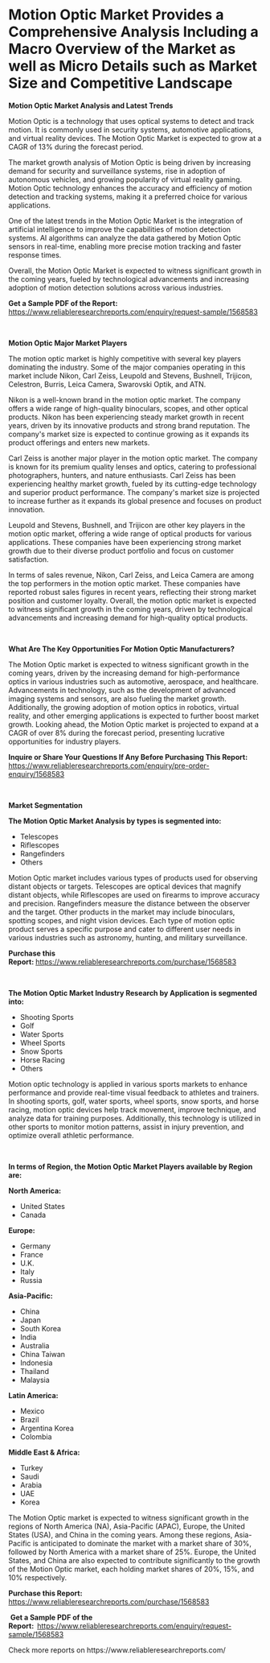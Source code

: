<p><h1>Motion Optic Market Provides a Comprehensive Analysis Including a Macro Overview of the Market as well as Micro Details such as Market Size and Competitive Landscape</h1></p><p><strong>Motion Optic Market Analysis and Latest Trends</strong></p>
<p><p>Motion Optic is a technology that uses optical systems to detect and track motion. It is commonly used in security systems, automotive applications, and virtual reality devices. The Motion Optic Market is expected to grow at a CAGR of 13% during the forecast period.</p><p>The market growth analysis of Motion Optic is being driven by increasing demand for security and surveillance systems, rise in adoption of autonomous vehicles, and growing popularity of virtual reality gaming. Motion Optic technology enhances the accuracy and efficiency of motion detection and tracking systems, making it a preferred choice for various applications.</p><p>One of the latest trends in the Motion Optic Market is the integration of artificial intelligence to improve the capabilities of motion detection systems. AI algorithms can analyze the data gathered by Motion Optic sensors in real-time, enabling more precise motion tracking and faster response times.</p><p>Overall, the Motion Optic Market is expected to witness significant growth in the coming years, fueled by technological advancements and increasing adoption of motion detection solutions across various industries.</p></p>
<p><strong>Get a Sample PDF of the Report:&nbsp;</strong> <a href="https://www.reliableresearchreports.com/enquiry/request-sample/1568583">https://www.reliableresearchreports.com/enquiry/request-sample/1568583</a></p>
<p>&nbsp;</p>
<p><strong>Motion Optic Major Market Players</strong></p>
<p><p>The motion optic market is highly competitive with several key players dominating the industry. Some of the major companies operating in this market include Nikon, Carl Zeiss, Leupold and Stevens, Bushnell, Trijicon, Celestron, Burris, Leica Camera, Swarovski Optik, and ATN.</p><p>Nikon is a well-known brand in the motion optic market. The company offers a wide range of high-quality binoculars, scopes, and other optical products. Nikon has been experiencing steady market growth in recent years, driven by its innovative products and strong brand reputation. The company's market size is expected to continue growing as it expands its product offerings and enters new markets.</p><p>Carl Zeiss is another major player in the motion optic market. The company is known for its premium quality lenses and optics, catering to professional photographers, hunters, and nature enthusiasts. Carl Zeiss has been experiencing healthy market growth, fueled by its cutting-edge technology and superior product performance. The company's market size is projected to increase further as it expands its global presence and focuses on product innovation.</p><p>Leupold and Stevens, Bushnell, and Trijicon are other key players in the motion optic market, offering a wide range of optical products for various applications. These companies have been experiencing strong market growth due to their diverse product portfolio and focus on customer satisfaction.</p><p>In terms of sales revenue, Nikon, Carl Zeiss, and Leica Camera are among the top performers in the motion optic market. These companies have reported robust sales figures in recent years, reflecting their strong market position and customer loyalty. Overall, the motion optic market is expected to witness significant growth in the coming years, driven by technological advancements and increasing demand for high-quality optical products.</p></p>
<p>&nbsp;</p>
<p><strong>What Are The Key Opportunities For Motion Optic Manufacturers?</strong></p>
<p><p>The Motion Optic market is expected to witness significant growth in the coming years, driven by the increasing demand for high-performance optics in various industries such as automotive, aerospace, and healthcare. Advancements in technology, such as the development of advanced imaging systems and sensors, are also fueling the market growth. Additionally, the growing adoption of motion optics in robotics, virtual reality, and other emerging applications is expected to further boost market growth. Looking ahead, the Motion Optic market is projected to expand at a CAGR of over 8% during the forecast period, presenting lucrative opportunities for industry players.</p></p>
<p><strong>Inquire or Share Your Questions If Any Before Purchasing This Report:</strong> <a href="https://www.reliableresearchreports.com/enquiry/pre-order-enquiry/1568583">https://www.reliableresearchreports.com/enquiry/pre-order-enquiry/1568583</a></p>
<p>&nbsp;</p>
<p><strong>Market Segmentation</strong></p>
<p><strong>The Motion Optic Market Analysis by types is segmented into:</strong></p>
<p><ul><li>Telescopes</li><li>Riflescopes</li><li>Rangefinders</li><li>Others</li></ul></p>
<p><p>Motion Optic market includes various types of products used for observing distant objects or targets. Telescopes are optical devices that magnify distant objects, while Riflescopes are used on firearms to improve accuracy and precision. Rangefinders measure the distance between the observer and the target. Other products in the market may include binoculars, spotting scopes, and night vision devices. Each type of motion optic product serves a specific purpose and cater to different user needs in various industries such as astronomy, hunting, and military surveillance.</p></p>
<p><strong>Purchase this Report:&nbsp;</strong><a href="https://www.reliableresearchreports.com/purchase/1568583">https://www.reliableresearchreports.com/purchase/1568583</a></p>
<p>&nbsp;</p>
<p><strong>The Motion Optic Market Industry Research by Application is segmented into:</strong></p>
<p><ul><li>Shooting Sports</li><li>Golf</li><li>Water Sports</li><li>Wheel Sports</li><li>Snow Sports</li><li>Horse Racing</li><li>Others</li></ul></p>
<p><p>Motion optic technology is applied in various sports markets to enhance performance and provide real-time visual feedback to athletes and trainers. In shooting sports, golf, water sports, wheel sports, snow sports, and horse racing, motion optic devices help track movement, improve technique, and analyze data for training purposes. Additionally, this technology is utilized in other sports to monitor motion patterns, assist in injury prevention, and optimize overall athletic performance.</p></p>
<p>&nbsp;</p>
<p><strong>In terms of Region, the Motion Optic Market Players available by Region are:</strong></p>
<p>
    <p> <strong> North America: </strong>
        <ul>
            <li>United States</li>
            <li>Canada</li>
        </ul>
        </p> 
    <p> <strong> Europe: </strong>
        <ul>
            <li>Germany</li>
            <li>France</li>
            <li>U.K.</li>
            <li>Italy</li>
            <li>Russia</li>
        </ul>
        </p> 
    <p> <strong> Asia-Pacific: </strong>
        <ul>
            <li>China</li>
            <li>Japan</li>
            <li>South Korea</li>
            <li>India</li>
            <li>Australia</li>
            <li>China Taiwan</li>
            <li>Indonesia</li>
            <li>Thailand</li>
            <li>Malaysia</li>
        </ul>
        </p> 
    <p> <strong> Latin America: </strong>
        <ul>
            <li>Mexico</li>
            <li>Brazil</li>
            <li>Argentina Korea</li>
            <li>Colombia</li>
        </ul>
        </p> 
    <p> <strong> Middle East & Africa: </strong>
        <ul>
            <li>Turkey</li>
            <li>Saudi</li>
            <li>Arabia</li>
            <li>UAE</li>
            <li>Korea</li>
        </ul>
    </p>
    </p>
<p><p>The Motion Optic market is expected to witness significant growth in the regions of North America (NA), Asia-Pacific (APAC), Europe, the United States (USA), and China in the coming years. Among these regions, Asia-Pacific is anticipated to dominate the market with a market share of 30%, followed by North America with a market share of 25%. Europe, the United States, and China are also expected to contribute significantly to the growth of the Motion Optic market, each holding market shares of 20%, 15%, and 10% respectively.</p></p>
<p><strong>Purchase this Report: </strong><a href="https://www.reliableresearchreports.com/purchase/1568583">https://www.reliableresearchreports.com/purchase/1568583</a></p>
<p>&nbsp;<strong>Get a Sample PDF of the Report:&nbsp;&nbsp;</strong><a href="https://www.reliableresearchreports.com/enquiry/request-sample/1568583">https://www.reliableresearchreports.com/enquiry/request-sample/1568583</a></p>
<p><strong></strong></p>
<p>Check more reports on https://www.reliableresearchreports.com/</p>